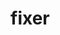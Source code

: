 <!-- generated by markdown-notes-tree -->

# fixer

<!-- optional markdown-notes-tree directory description starts here -->

<!-- optional markdown-notes-tree directory description ends here -->


